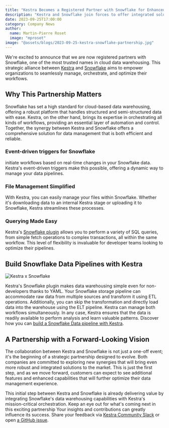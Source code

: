 ```yaml
---
title: "Kestra Becomes a Registered Partner with Snowflake for Enhanced Data Workflow Management"
description: "Kestra and Snowflake join forces to offer integrated solutions for data workflow management. Learn how this partnership brings efficiency and reliability to your data pipelines, from event-driven triggers to simplified file management."
date: 2023-09-25T17:00:00
category: Company News
author:
  name: Martin-Pierre Roset
  image: "mproset"
image: "@assets/blogs/2023-09-25-kestra-snowflake-partnership.jpg"
---
```


We're excited to announce that we are now registered partners with Snowflake, one of the most trusted names in cloud data warehousing. This strategic alliance between [Kestra](https://github.com/kestra-io/kestra) and [Snowflake](https://www.snowflake.com/en/) aims to empower organizations to seamlessly manage, orchestrate, and optimize their workflows.

## Why This Partnership Matters

Snowflake has set a high standard for cloud-based data warehousing, offering a robust platform that handles structured and semi-structured data with ease. Kestra, on the other hand, brings its expertise in orchestrating all kinds of workflows, providing an essential layer of automation and control. Together, the synergy between Kestra and Snowflake offers a comprehensive solution for data management that is both efficient and reliable.

### Event-driven triggers for Snowflake

initiate workflows based on real-time changes in your Snowflake data. Kestra's event-driven triggers make this possible, offering a dynamic way to manage your data pipelines.

### File Management Simplified

With Kestra, you can easily manage your files within Snowflake. Whether it's downloading data to an internal Kestra stage or uploading it to Snowflake, Kestra streamlines these processes.

### Querying Made Easy

Kestra's [Snowflake plugin](/plugins/plugin-jdbc-snowflake) allows you to perform a variety of SQL queries, from simple fetch operations to complex transactions, all within the same workflow. This level of flexibility is invaluable for developer teams looking to optimize their pipelines.

## Build Snowflake Data Pipelines with Kestra

![Kestra x Snowflake](@assets/blogs/2023-09-25-kestra-snowflake-partnership/snowflake.png)

Kestra's Snowflake plugin makes data warehousing simple even for non-developers thanks to YAML. Your Snowflake storage pipeline can accommodate raw data from multiple sources and transform it using ETL operations. Additionally, you can skip the transformation and directly load data into the warehouse using the ELT pipeline. Kestra can manage both workflows simultaneously. In any case, Kestra ensures that the data is readily available to perform analysis and learn valuable patterns. Discover how you can [build a Snowflake Data pipeline with Kestra](https://kestra.io/blogs/2022-10-05-kestra-snowflake).

## A Partnership with a Forward-Looking Vision

The collaboration between Kestra and Snowflake is not just a one-off event; it's the beginning of a strategic partnership designed to evolve. Both companies are committed to exploring new synergies that will bring even more robust and integrated solutions to the market. This is just the first step, and as we move forward, customers can expect to see additional features and enhanced capabilities that will further optimize their data management experience.


This initial step between Kestra and Snowflake is already delivering value by integrating Snowflake's data warehousing capabilities with Kestra's mission-critical orchestration. Keep an eye out for what's coming next in this exciting partnership Your insights and contributions can greatly influence its success. Share your feedback via [Kestra Community Slack](https://kestra.io/slack) or open [a GitHub issue](https://github.com/kestra-io/kestra).



